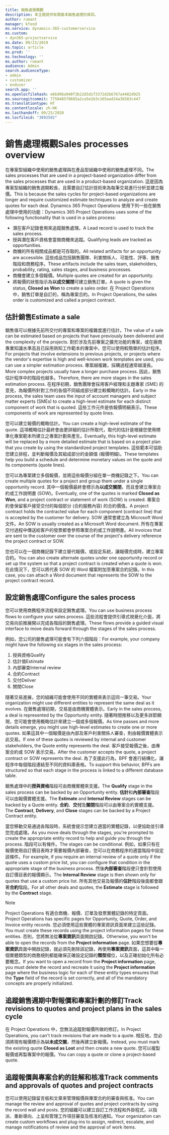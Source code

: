 ```yaml
---
title: 銷售處理概觀
description: 本主題提供有關基本銷售處理的資訊。
author: rumant
manager: kfend
ms.service: dynamics-365-customerservice
ms.custom:
- dyn365-projectservice
ms.date: 09/23/2019
ms.topic: article
ms.prod: ''
ms.technology: ''
ms.author: rumant
audience: Admin
search.audienceType:
- admin
- customizer
- enduser
search.app: ''
ms.openlocfilehash: e66d96a940f3b22d5d1f3372d2b6767a4482d925
ms.sourcegitcommit: 7750485f8685a2ca5e1b3c165ead24a3b583c447
ms.translationtype: HT
ms.contentlocale: zh-HK
ms.lasthandoff: 09/25/2020
ms.locfileid: "3892592"
---
```

# <a name="sales-processes-overview"></a><span data-ttu-id="4b4a6-103">銷售處理概觀</span><span class="sxs-lookup"><span data-stu-id="4b4a6-103">Sales processes overview</span></span>

<span data-ttu-id="4b4a6-104">在專案型組織中使用的銷售處理與在產品型組織中使用的銷售處理不同。</span><span class="sxs-lookup"><span data-stu-id="4b4a6-104">The sales processes that are used in a project-based organization differ from the sales processes that are used in a product-based organization.</span></span> <span data-ttu-id="4b4a6-105">這是因為專案型組織的銷售週期較長，且需要自訂估計技術來為每筆交易進行分析並建立報價。</span><span class="sxs-lookup"><span data-stu-id="4b4a6-105">This is because the sales cycles for project-based organizations are longer and require customized estimate techniques to analyze and create quotes for each deal.</span></span> <span data-ttu-id="4b4a6-106">Dynamics 365 Project Operations 使用下列一些在銷售處理中使用的功能：</span><span class="sxs-lookup"><span data-stu-id="4b4a6-106">Dynamics 365 Project Operations uses some of the following functionality that is used in a sales process:</span></span>

- <span data-ttu-id="4b4a6-107">潛在客戶記錄會用來追蹤銷售處理。</span><span class="sxs-lookup"><span data-stu-id="4b4a6-107">A Lead record is used to track the sales process.</span></span>
- <span data-ttu-id="4b4a6-108">授與潛在客戶資格會當做商機來追蹤。</span><span class="sxs-lookup"><span data-stu-id="4b4a6-108">Qualifying leads are tracked as opportunities.</span></span>
- <span data-ttu-id="4b4a6-109">商機的所有相關成品都是可存取的。</span><span class="sxs-lookup"><span data-stu-id="4b4a6-109">All related artifacts for an opportunity are accessible.</span></span> <span data-ttu-id="4b4a6-110">這些成品包括銷售團隊、利害關係人、可能性、評等、銷售階段和商務程序。</span><span class="sxs-lookup"><span data-stu-id="4b4a6-110">These artifacts include the sales team, stakeholders, probability, rating, sales stages, and business processes.</span></span>
- <span data-ttu-id="4b4a6-111">商機會建立多個報價。</span><span class="sxs-lookup"><span data-stu-id="4b4a6-111">Multiple quotes are created for an opportunity.</span></span>
- <span data-ttu-id="4b4a6-112">將報價的狀態指示為**以成交關閉**可建立銷售訂單。</span><span class="sxs-lookup"><span data-stu-id="4b4a6-112">A quote is given the status, **Closed as Won** to create a sales order.</span></span> <span data-ttu-id="4b4a6-113">在 Project Operations 中，銷售訂單是自訂的，稱為專案合約。</span><span class="sxs-lookup"><span data-stu-id="4b4a6-113">In Project Operations, the sales order is customized and called a project contract.</span></span>

## <a name="estimate-a-sale"></a><span data-ttu-id="4b4a6-114">估計銷售</span><span class="sxs-lookup"><span data-stu-id="4b4a6-114">Estimate a sale</span></span>
<span data-ttu-id="4b4a6-115">銷售值可以根據先前所交付的專案和專案的複雜度進行估計。</span><span class="sxs-lookup"><span data-stu-id="4b4a6-115">The value of a sale can be estimated based on projects that have previously been delivered and the complexity of the projects.</span></span> <span data-ttu-id="4b4a6-116">對於涉及先前專案之擴充功能的專案，或在廠商專業知識水準高且已採用熟知工作範本的專案中，您可以使用較簡單的估計程序。</span><span class="sxs-lookup"><span data-stu-id="4b4a6-116">For projects that involve extensions to previous projects, or projects where the vendor's expertise is high and well-known work templates are used, you can use a simpler estimation process.</span></span> <span data-ttu-id="4b4a6-117">專案越複雜，採購過程通常越漫長。</span><span class="sxs-lookup"><span data-stu-id="4b4a6-117">More complex projects usually have a longer purchase process.</span></span> <span data-ttu-id="4b4a6-118">因此，銷售估計程序中的階段也越多。</span><span class="sxs-lookup"><span data-stu-id="4b4a6-118">Therefore, there are more stages in the sales estimation process.</span></span> <span data-ttu-id="4b4a6-119">在程序初期，銷售團隊會採用客戶經理和主題專家 (SME) 的意見，為報價所針對工作的各個不同組成部分建立較概略的估計。</span><span class="sxs-lookup"><span data-stu-id="4b4a6-119">Early in the process, the sales team uses the input of account managers and subject matter experts (SMEs) to create a high-level estimate for each distinct component of work that is quoted.</span></span> <span data-ttu-id="4b4a6-120">這些工作元件是依報價明細表示。</span><span class="sxs-lookup"><span data-stu-id="4b4a6-120">These components of work are represented by quote lines.</span></span> 

<span data-ttu-id="4b4a6-121">您可以建立報價的概略估計。</span><span class="sxs-lookup"><span data-stu-id="4b4a6-121">You can create a high-level estimate of the quote.</span></span> <span data-ttu-id="4b4a6-122">這項概略估計最終會由更詳細的估計所取代，取代的估計是根據您使用標準化專案範本所建立之專案計劃來產生。</span><span class="sxs-lookup"><span data-stu-id="4b4a6-122">Eventually, this high-level estimate will be replaced by a more detailed estimate that is based on a project plan that you create by using the standardized project templates.</span></span> <span data-ttu-id="4b4a6-123">這些範本可協助您建立排程，並判斷報價及其組成部分的金額值 (報價明細)。</span><span class="sxs-lookup"><span data-stu-id="4b4a6-123">These templates help you build a schedule and determine monetary values on the quote and its components (quote lines).</span></span> 

<span data-ttu-id="4b4a6-124">您可以為專案建立多個報價，並將這些報價分組在單一商機記錄之下。</span><span class="sxs-lookup"><span data-stu-id="4b4a6-124">You can create multiple quotes for a project and group them under a single opportunity record.</span></span> <span data-ttu-id="4b4a6-125">其中一個報價最終會標示為**以成交關閉**，而且會建立專案合約或工作說明書 (SOW)。</span><span class="sxs-lookup"><span data-stu-id="4b4a6-125">Eventually, one of the quotes is marked **Closed as Won**, and a project contract or statement of work (SOW) is created.</span></span> <span data-ttu-id="4b4a6-126">專案合約會保留客戶接受交付的每個部分 (合約服務內容) 的合約價值。</span><span class="sxs-lookup"><span data-stu-id="4b4a6-126">A project contract holds the contracted value for each component (contract line) that is accepted by the customer for delivery.</span></span> <span data-ttu-id="4b4a6-127">SOW 通常會建立為 Microsoft Word 文件。</span><span class="sxs-lookup"><span data-stu-id="4b4a6-127">An SOW is usually created as a Microsoft Word document.</span></span> <span data-ttu-id="4b4a6-128">所有在專案交付過程中傳送給客戶的發票都會參照專案合約或工作說明書。</span><span class="sxs-lookup"><span data-stu-id="4b4a6-128">All invoices that are sent to the customer over the course of the project's delivery reference the project contract or SOW.</span></span>

<span data-ttu-id="4b4a6-129">您也可以在一個商機記錄下建立替代報價，或設定系統，讓報價完成時，建立專案合約。</span><span class="sxs-lookup"><span data-stu-id="4b4a6-129">You can also create alternate quotes under one opportunity record or set up the system so that a project contract is created when a quote is won.</span></span> <span data-ttu-id="4b4a6-130">在此情況下，您可以將代表 SOW 的 Word 檔案附加至專案合約記錄。</span><span class="sxs-lookup"><span data-stu-id="4b4a6-130">In this case, you can attach a Word document that represents the SOW to the project contract record.</span></span>

## <a name="configure-the-sales-process"></a><span data-ttu-id="4b4a6-131">設定銷售處理</span><span class="sxs-lookup"><span data-stu-id="4b4a6-131">Configure the sales process</span></span>
<span data-ttu-id="4b4a6-132">您可以使用商務程序流程來設定銷售處理。</span><span class="sxs-lookup"><span data-stu-id="4b4a6-132">You can use business process flows to configure your sales process.</span></span> <span data-ttu-id="4b4a6-133">這些流程會提供引導式視覺化介面，將交易向前推展開以完成各階段的銷售處理。</span><span class="sxs-lookup"><span data-stu-id="4b4a6-133">These flows provide a guided visual interface to move deals forward through the stages of the sales process.</span></span>

<span data-ttu-id="4b4a6-134">例如，您公司的銷售處理可能會有下列六個階段：</span><span class="sxs-lookup"><span data-stu-id="4b4a6-134">For example, your company might have the following six stages in the sales process:</span></span>

1. <span data-ttu-id="4b4a6-135">授與資格​​</span><span class="sxs-lookup"><span data-stu-id="4b4a6-135">Qualify</span></span>
2. <span data-ttu-id="4b4a6-136">估計值</span><span class="sxs-lookup"><span data-stu-id="4b4a6-136">Estimate</span></span>
3. <span data-ttu-id="4b4a6-137">內部審查</span><span class="sxs-lookup"><span data-stu-id="4b4a6-137">Internal review</span></span>
4. <span data-ttu-id="4b4a6-138">合約</span><span class="sxs-lookup"><span data-stu-id="4b4a6-138">Contract</span></span>
5. <span data-ttu-id="4b4a6-139">交付</span><span class="sxs-lookup"><span data-stu-id="4b4a6-139">Deliver</span></span>
6. <span data-ttu-id="4b4a6-140">關閉​​</span><span class="sxs-lookup"><span data-stu-id="4b4a6-140">Close</span></span>
 
<span data-ttu-id="4b4a6-141">隨著交易進展，您的組織可能會使用不同的實體來表示這同一筆交易。</span><span class="sxs-lookup"><span data-stu-id="4b4a6-141">Your organization might use different entities to represent the same deal as it evolves.</span></span> <span data-ttu-id="4b4a6-142">在銷售處理初期，交易是由商機實體表示。</span><span class="sxs-lookup"><span data-stu-id="4b4a6-142">Early in the sales process, a deal is represented by the Opportunity entity.</span></span> <span data-ttu-id="4b4a6-143">隨著時間推移以及更多詳節顯現，您可能會使用概略估計來建立一個或多個報價。</span><span class="sxs-lookup"><span data-stu-id="4b4a6-143">As time passes and more details emerge, you might use high-level estimates to create one or more quotes.</span></span> <span data-ttu-id="4b4a6-144">如果這其中一個報價是由內部及客戶利害關係人審查，則由報價實體表示此交易。</span><span class="sxs-lookup"><span data-stu-id="4b4a6-144">If one of these quotes is reviewed by internal and customer stakeholders, the Quote entity represents the deal.</span></span> <span data-ttu-id="4b4a6-145">客戶接受報價之後，由專案合約或 SOW 表示交易。</span><span class="sxs-lookup"><span data-stu-id="4b4a6-145">After the customer accepts the quote, a project contract or SOW represents the deal.</span></span> <span data-ttu-id="4b4a6-146">為了支援此行為，BPF 會進行結構化，讓程序中每個階段連結至不同的資料庫表格。</span><span class="sxs-lookup"><span data-stu-id="4b4a6-146">To support this behavior, BPFs are structured so that each stage in the process is linked to a different database table.</span></span>

<span data-ttu-id="4b4a6-147">銷售處理中的**授與資格**階段可由商機實體來支援。</span><span class="sxs-lookup"><span data-stu-id="4b4a6-147">The **Qualify** stage in the sales process can be backed by an Opportunity entity.</span></span> <span data-ttu-id="4b4a6-148">**估計**和**內部審查**階段可以由報價實體支援。</span><span class="sxs-lookup"><span data-stu-id="4b4a6-148">The **Estimate** and **Internal Review** stages can be backed by a Quote entity.</span></span> <span data-ttu-id="4b4a6-149">**合約**、**交付**及**關閉**階段可以由專案合約實體支援。</span><span class="sxs-lookup"><span data-stu-id="4b4a6-149">The **Contract**, **Delivery**, and **Close** stages can be backed by a Project Contract entity.</span></span>

<span data-ttu-id="4b4a6-150">當您移動交易通過各階段時，系統會提示您建立適當的實體記錄，以便協助並引導您完成處理。</span><span class="sxs-lookup"><span data-stu-id="4b4a6-150">As you move deals through the stages, you're prompted to create the appropriate entity record to help and guide you through the process.</span></span> <span data-ttu-id="4b4a6-151">階段可以有條件。</span><span class="sxs-lookup"><span data-stu-id="4b4a6-151">The stages can be conditional.</span></span> <span data-ttu-id="4b4a6-152">例如，如果只有在報價使用自訂價目表時才需要報價內部審查，您可以在商務程序的適當階段中設定該條件。</span><span class="sxs-lookup"><span data-stu-id="4b4a6-152">For example, if you require an internal review of a quote only if the quote uses a custom price list, you can configure that condition in the appropriate stage of the business process.</span></span> <span data-ttu-id="4b4a6-153">然後**內部審查**階段便只會針對使用自訂價目表的報價顯示。</span><span class="sxs-lookup"><span data-stu-id="4b4a6-153">The **Internal Review** stage is then shown only for quotes that use a custom price list.</span></span> <span data-ttu-id="4b4a6-154">所有其他交易及報價的**估計**階段後面都會跟著**合約**階段。</span><span class="sxs-lookup"><span data-stu-id="4b4a6-154">For all other deals and quotes, the **Estimate** stage is followed by the **Contract** stage.</span></span>

> [!NOTE]
> <span data-ttu-id="4b4a6-155">Project Operations 有適合商機、報價、訂單及發票實體記錄的特定頁面。</span><span class="sxs-lookup"><span data-stu-id="4b4a6-155">Project Operations has specific pages for Opportunity, Quote, Order, and Invoice entity records.</span></span> <span data-ttu-id="4b4a6-156">您必須使用這些實體的專案資訊頁面來建立這些記錄。</span><span class="sxs-lookup"><span data-stu-id="4b4a6-156">You must create these records using the project information pages for these entities.</span></span> <span data-ttu-id="4b4a6-157">否則，您將無法從**專案資訊**頁面開啟記錄。</span><span class="sxs-lookup"><span data-stu-id="4b4a6-157">Otherwise, you won't be able to open the records from the **Project information** page.</span></span> <span data-ttu-id="4b4a6-158">如果您想要從**專案資訊**頁面中開啟記錄，就必須先刪除該記錄，再使用**專案資訊**頁面，這其中每一個實體類型的商務規則都能確保正確設定記錄的**類型**欄位，以及正確初始化所有必要概念。</span><span class="sxs-lookup"><span data-stu-id="4b4a6-158">If you want to open a record from the **Project information** page, you must delete the record and recreate it using the **Project information** page where the business logic for each of these entity types ensures that the **Type** field of the record is set correctly, and all of the mandatory concepts are properly initialized.</span></span>


## <a name="track-revisions-to-quotes-and-project-plans-in-the-sales-cycle"></a><span data-ttu-id="4b4a6-159">追蹤銷售週期中對報價和專案計劃的修訂</span><span class="sxs-lookup"><span data-stu-id="4b4a6-159">Track revisions to quotes and project plans in the sales cycle</span></span>
<span data-ttu-id="4b4a6-160">在 Project Operations 中，您無法追蹤對報價所做的修訂。</span><span class="sxs-lookup"><span data-stu-id="4b4a6-160">In Project Operations, you can't track revisions that are made to a quote.</span></span> <span data-ttu-id="4b4a6-161">相反地，您必須將現有報價標示為**以未成交關**，然後再建立新報價。</span><span class="sxs-lookup"><span data-stu-id="4b4a6-161">Instead, you must mark the existing quote **Closed as Lost** and then create a new quote.</span></span> <span data-ttu-id="4b4a6-162">您可以複製報價或再製專案中的報價。</span><span class="sxs-lookup"><span data-stu-id="4b4a6-162">You can copy a quote or clone a project-based quote.</span></span>

## <a name="track-comments-and-approvals-of-quotes-and-project-contracts"></a><span data-ttu-id="4b4a6-163">追蹤報價與專案合約的註解和核准</span><span class="sxs-lookup"><span data-stu-id="4b4a6-163">Track comments and approvals of quotes and project contracts</span></span>
<span data-ttu-id="4b4a6-164">您可以使用記錄留言板和文章來管理報價與專案合約的審查與核准。</span><span class="sxs-lookup"><span data-stu-id="4b4a6-164">You can manage the review and approval of quotes and project contracts by using the record wall and posts.</span></span> <span data-ttu-id="4b4a6-165">您的組織可以建立自訂工作流程和外掛程式，以指派、重新導向、上呈和管理工作項目審查及核准的通知。</span><span class="sxs-lookup"><span data-stu-id="4b4a6-165">Your organization can create custom workflows and plug-ins to assign, redirect, escalate, and manage notifications of review and the approval of work items.</span></span>
